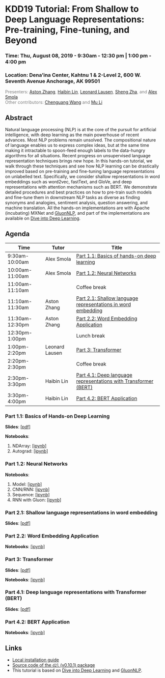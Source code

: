 KDD19 Tutorial: From Shallow to Deep Language Representations: Pre-training, Fine-tuning, and Beyond
==================================================================

<h3>Time: Thu, August 08, 2019 - 9:30am - 12:30 pm | 1:00 pm - 4:00 pm</h3>
<h3>Location: Dena’ina Center, Kahtnu 1 & 2-Level 2, 600 W. Seventh Avenue Anchorage, AK 99501</h3>

<span style="color:grey">Presenters: [Aston Zhang](https://www.astonzhang.com/), [Haibin Lin](https://www.linkedin.com/in/linhaibin/), [Leonard Lausen](https://leonard.lausen.nl/), [Sheng Zha](https://www.linkedin.com/in/shengzha/), and [Alex Smola](https://alex.smola.org/)</span><br/>
<span style="color:grey">Other contributors: [Chenguang Wang](https://sites.google.com/site/raychenguangwang/) and [Mu Li](https://www.cs.cmu.edu/~muli/)</span><br/>

Abstract
--------
Natural language processing (NLP) is at the core of the pursuit for artificial intelligence, with deep learning as the main powerhouse of recent advances. Most NLP problems remain unsolved. The compositional nature of language enables us to express complex ideas, but at the same time making it intractable to spoon-feed enough labels to the data-hungry algorithms for all situations. Recent progress on unsupervised language representation techniques brings new hope. In this hands-on tutorial, we walk through these techniques and see how NLP learning can be drastically improved based on pre-training and fine-tuning language representations on unlabelled text. Specifically, we consider shallow representations in word embeddings such as word2vec, fastText, and GloVe, and deep representations with attention mechanisms such as BERT. We demonstrate detailed procedures and best practices on how to pre-train such models and  fine-tune them in downstream NLP tasks as diverse as finding synonyms and analogies, sentiment analysis, question answering, and machine translation. All the hands-on implementations are with Apache (incubating) MXNet and [GluonNLP](http://gluon-nlp.mxnet.io/), and part of the implementations are available on [Dive into Deep Learning](https://www.d2l.ai).


Agenda
------

| Time            | Tutor          | Title                                                                                                                            |
|-----------------|----------------|----------------------------------------------------------------------------------------------------------------------------------|
| 9:30am-10:00am  | Alex Smola     | [Part 1.1: Basics of hands-on deep learning](#part-11-basics-of-hands-on-deep-learning)                                         |
| 10:00am-11:00am | Alex Smola     | [Part 1.2: Neural Networks](#part-12-neural-networks)                                                                           |
| 11:00am-11:10am |                | Coffee break                                                                                                                     |
| 11:10am-11:30am | Aston Zhang    | [Part 2.1: Shallow language representations in word embedding](#part-21-shallow-language-representations-in-word-embedding)     |
| 11:30am-12:30pm | Aston Zhang    | [Part 2.2: Word Embedding Application](#part-22-word-embedding-application)                                                     |
| 12:30pm-1:00pm  |                | Lunch break                                                                                                                      |
| 1:00pm-2:20pm   | Leonard Lausen | [Part 3: Transformer](#part-3-transformer)                                                                                       |
| 2:20pm-2:30pm   |                | Coffee break                                                                                                                     |
| 2:30pm-3:30pm   | Haibin Lin     | [Part 4.1: Deep language representations with Transformer (BERT)](#part-41-deep-language-representations-with-transformer-bert) |
| 3:30pm-4:00pm   | Haibin Lin     | [Part 4.2: BERT Application](#part-42-bert-application)                                                                        |

### Part 1.1: Basics of Hands-on Deep Learning

**Slides**: [[pdf]](01_ndarray_autograd/Part-1.pdf)

**Notebooks**:

1. NDArray: [[ipynb]](01_ndarray_autograd/ndarray.ipynb)
1. Autograd: [[ipynb]](01_ndarray_autograd/autograd.ipynb)


### Part 1.2: Neural Networks

**Notebooks**:

1. Model: [[ipynb]](02_neural_nets/1-model.ipynb)
1. CNN/RNN: [[ipynb]](02_neural_nets/2-cnn-rnn.ipynb)
1. Sequence: [[ipynb]](02_neural_nets/3-sequence.ipynb)
1. RNN with Gluon: [[ipynb]](02_neural_nets/4-rnn-gluon.ipynb)


### Part 2.1: Shallow language representations in word embedding

**Slides**: [[pdf]](03_word_embedding/Part-2.pdf)


### Part 2.2: Word Embedding Application

**Notebooks**: [[ipynb]](04_word_embedding_app/sim-analogy-sentiment-analysis-rnn-cnn.ipynb)


### Part 3: Transformer

**Slides**: [[pdf]](05_transformer/Part-3.pdf)

**Notebooks**: [[ipynb]](05_transformer/transformer.ipynb)


### Part 4.1: Deep language representations with Transformer (BERT)

**Slides**: [[pdf]](06_bert/Part-4.pdf)


### Part 4.2: BERT Application

**Notebooks**: [[ipynb]](07_bert_app/bert.ipynb)


Links
-----

* [Local installation guide](00_setup/install.ipynb)
* [Source code of the `d2l` (v0.10.1) package](d2l-0.10.1.py)
* This tutorial is based on [Dive into Deep Learning](https://www.d2l.ai) and [GluonNLP](http://gluon-nlp.mxnet.io/).
